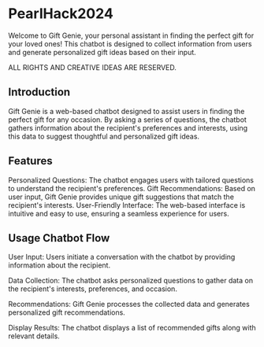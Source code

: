 # PearlHack2024
Welcome to Gift Genie, your personal assistant in finding the perfect gift for your loved ones! This chatbot is designed to collect information from users and generate personalized gift ideas based on their input.

ALL RIGHTS AND CREATIVE IDEAS ARE RESERVED. 

## Introduction
Gift Genie is a web-based chatbot designed to assist users in finding the perfect gift for any occasion. By asking a series of questions, the chatbot gathers information about the recipient's preferences and interests, using this data to suggest thoughtful and personalized gift ideas.

## Features
Personalized Questions: The chatbot engages users with tailored questions to understand the recipient's preferences.
Gift Recommendations: Based on user input, Gift Genie provides unique gift suggestions that match the recipient's interests.
User-Friendly Interface: The web-based interface is intuitive and easy to use, ensuring a seamless experience for users.

## Usage Chatbot Flow
User Input:
Users initiate a conversation with the chatbot by providing information about the recipient.

Data Collection:
The chatbot asks personalized questions to gather data on the recipient's interests, preferences, and occasion.

Recommendations:
Gift Genie processes the collected data and generates personalized gift recommendations.

Display Results:
The chatbot displays a list of recommended gifts along with relevant details.



